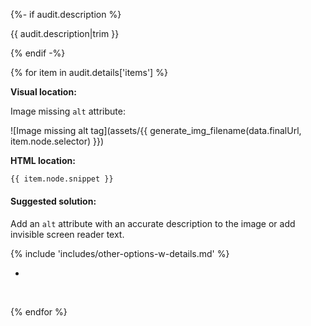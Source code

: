 {%- if audit.description %}

{{ audit.description|trim }}

{% endif -%}

{% for item in audit.details['items'] %}

__Visual location:__

Image missing `alt` attribute:

![Image missing alt tag](assets/{{ generate_img_filename(data.finalUrl, item.node.selector) }})


__HTML location:__

```html
{{ item.node.snippet }}
```

#### Suggested solution:

Add an `alt` attribute with an accurate description to the image or add invisible screen reader text.

{% include 'includes/other-options-w-details.md' %}

-
<br>

{% endfor %}

<br>